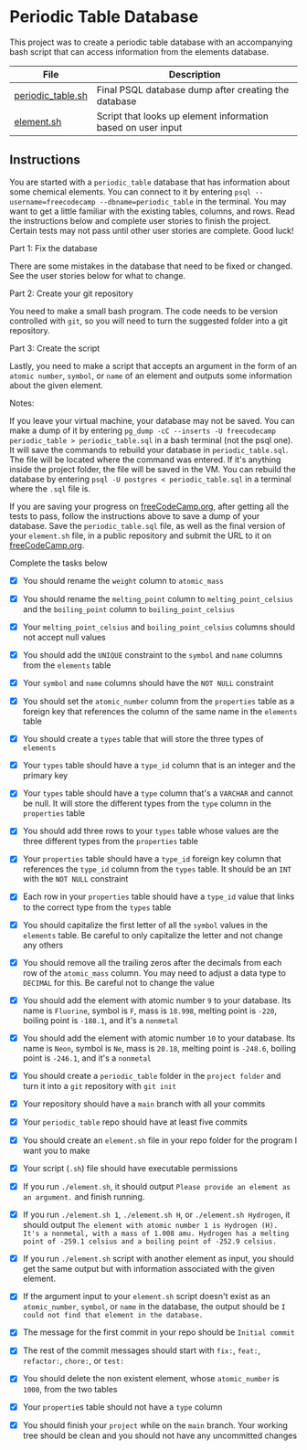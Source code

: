# Periodic Table Database

This project was to create a periodic table database with an accompanying bash script that can access information from the elements database.

| File | Description |
| ---- | ----------- |
| [periodic_table.sh](periodic_table.sh) | Final PSQL database dump after creating the database |
| [element.sh](element.sh) | Script that looks up element information based on user input |

## Instructions

You are started with a `periodic_table` database that has information about some chemical elements. You can connect to it by entering `psql --username=freecodecamp --dbname=periodic_table` in the terminal. You may want to get a little familiar with the 
existing tables, columns, and rows. Read the instructions below and complete user stories to finish the project. Certain tests may not pass until other user stories are complete. Good luck!

Part 1: Fix the database

There are some mistakes in the database that need to be fixed or changed. See the user stories below for what to change.

Part 2: Create your git repository

You need to make a small bash program. The code needs to be version controlled with `git`, so you will need to turn the suggested folder into a git repository.

Part 3: Create the script

Lastly, you need to make a script that accepts an argument in the form of an `atomic number`, `symbol`, or `name` of an element and outputs some information about the given element.

Notes:

If you leave your virtual machine, your database may not be saved. You can make a dump of it by entering `pg_dump -cC --inserts -U freecodecamp periodic_table > periodic_table.sql` in a bash terminal (not the psql one). It will save the commands to rebuild your database in `periodic_table.sql`. The file will be located where the command was entered. If it's anything inside the project folder, the file will be saved in the VM. You can rebuild the database by entering `psql -U postgres < periodic_table.sql` in a terminal where the `.sql` file is.

If you are saving your progress on [freeCodeCamp.org](freeCodeCamp.org), after getting all the tests to pass, follow the instructions above to save a dump of your database. Save the `periodic_table.sql` file, as well as the final version of your `element.sh` file, in a public repository and submit the URL to it on [freeCodeCamp.org](freeCodeCamp.org).

Complete the tasks below

- [x] You should rename the `weight` column to `atomic_mass`

- [x] You should rename the `melting_point` column to `melting_point_celsius` and the `boiling_point` column to `boiling_point_celsius`

- [x] Your `melting_point_celsius` and `boiling_point_celsius` columns should not accept null values

- [x] You should add the `UNIQUE` constraint to the `symbol` and `name` columns from the `elements` table

- [x] Your `symbol` and `name` columns should have the `NOT NULL` constraint

- [x] You should set the `atomic_number` column from the `properties` table as a foreign key that references the column of the same name in the `elements` table

- [x] You should create a `types` table that will store the three types of `elements`

- [x] Your `types` table should have a `type_id` column that is an integer and the primary key

- [x] Your `types` table should have a `type` column that's a `VARCHAR` and cannot be null. It will store the different types from the `type` column in the `properties` table

- [x] You should add three rows to your `types` table whose values are the three different types from the `properties` table

- [x] Your `properties` table should have a `type_id` foreign key column that references the `type_id` column from the `types` table. It should be an `INT` with the `NOT NULL` constraint

- [x] Each row in your `properties` table should have a `type_id` value that links to the correct type from the `types` table

- [x] You should capitalize the first letter of all the `symbol` values in the `elements` table. Be careful to only capitalize the letter and not change any others

- [x] You should remove all the trailing zeros after the decimals from each row of the `atomic_mass` column. You may need to adjust a data type to `DECIMAL` for this. Be careful not to change the value

- [x] You should add the element with atomic number `9` to your database. Its name is `Fluorine`, symbol is `F`, mass is `18.998`, melting point is `-220`, boiling point is `-188.1`, and it's a `nonmetal`

- [x] You should add the element with atomic number `10` to your database. Its name is `Neon`, symbol is `Ne`, mass is `20.18`, melting point is `-248.6`, boiling point is `-246.1`, and it's a `nonmetal`

- [x] You should create a `periodic_table` folder in the `project folder` and turn it into a `git` repository with `git init`

- [x] Your repository should have a `main` branch with all your commits

- [x] Your `periodic_table` repo should have at least five commits

- [x] You should create an `element.sh` file in your repo folder for the program I want you to make

- [x] Your script (`.sh`) file should have executable permissions

- [x] If you run `./element.sh`, it should output `Please provide an element as an argument.` and finish running.

- [x] If you run `./element.sh 1`, `./element.sh H`, or `./element.sh Hydrogen`, it should output `The element with atomic number 1 is Hydrogen (H). It's a nonmetal, with a mass of 1.008 amu. Hydrogen has a melting point of -259.1 celsius and a boiling point of -252.9 celsius.`

- [x] If you run `./element.sh` script with another element as input, you should get the same output but with information associated with the given element.

- [x] If the argument input to your `element.sh` script doesn't exist as an `atomic_number`, `symbol`, or `name` in the database, the output should be `I could not find that element in the database.`

- [x] The message for the first commit in your repo should be `Initial commit`

- [x] The rest of the commit messages should start with `fix:`, `feat:`, `refactor:`, `chore:`, or `test:`

- [x] You should delete the non existent element, whose `atomic_number` is `1000`, from the two tables

- [x] Your `propertie`s table should not have a `type` column

- [x] You should finish your `project` while on the `main` branch. Your working tree should be clean and you should not have any uncommitted changes
